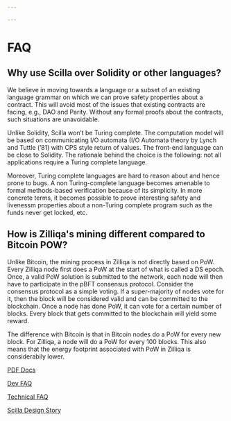 ```yaml
---

---
```


# FAQ

## Why use Scilla over Solidity or other languages?

We believe in moving towards a language or a subset of an existing language grammar on which we
can prove safety properties about a contract. This will avoid most of the issues that existing contracts
are facing, e.g., DAO and Parity. Without any formal proofs about the contracts, such situations are
unavoidable.

Unlike Solidity, Scilla won’t be Turing complete. The computation model will be based on communicating I/O automata (I/O Automata theory by Lynch and Tuttle (’81) with CPS style return of values. The front-end language can be close to Solidity. The rationale behind the choice is the following: not all applications require a Turing complete language.

Moreover, Turing complete languages are hard to reason about and hence prone to bugs. A non Turing-complete language becomes amenable to formal methods-based verification because of its simplicity. In more concrete terms, it becomes possible to prove interesting safety and livenessm properties about a non-Turing complete program such as the funds never get locked, etc.

## How is Zilliqa's mining different compared to Bitcoin POW?

Unlike Bitcoin, the mining process in Zilliqa is not directly based on PoW. Every Zilliqa node first does a PoW at the start of what is called a DS epoch. Once, a valid PoW solution is submitted to the network, each node will then have to participate in the pBFT consensus protocol. Consider the consensus protocol as a simple voting. If a super-majority of nodes vote for it, then the block will be considered valid and can be committed to the blockchain. Once a node has done PoW, it can vote for a certain number of blocks. Every block that gets committed to the blockchain will yield some reward.

The difference with Bitcoin is that in Bitcoin nodes do a PoW for every new block. For Zilliqa, a node will do a PoW for every 100 blocks. This also means that the energy footprint associated with PoW in Zilliqa is considerabily lower.

[PDF Docs](https://scilla.readthedocs.io/_/downloads/en/latest/pdf/)

[Dev FAQ](https://docs.zilliqa.com/techfaq.pdf)

[Technical FAQ](https://docs.zilliqa.com/techfaq.pdf)

[Scilla Design Story](https://blog.zilliqa.com/scilla-design-story-piece-by-piece-part-1-why-do-we-need-a-new-language-27d5f14ae661)
